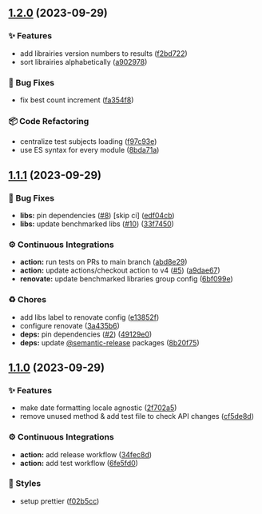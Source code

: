 ## [1.2.0](https://github.com/sheerlox/cron-comparison/compare/v1.1.1...v1.2.0) (2023-09-29)

### ✨ Features

- add librairies version numbers to results ([f2bd722](https://github.com/sheerlox/cron-comparison/commit/f2bd722c18dfafb34fa2c7ded943cec1831ae391))
- sort librairies alphabetically ([a902978](https://github.com/sheerlox/cron-comparison/commit/a9029785fd935e69215ff80339a482f647f81519))

### 🐛 Bug Fixes

- fix best count increment ([fa354f8](https://github.com/sheerlox/cron-comparison/commit/fa354f85b956c0dcd757d3797c8e298cceb24b7a))

### 📦 Code Refactoring

- centralize test subjects loading ([f97c93e](https://github.com/sheerlox/cron-comparison/commit/f97c93e59857eeeff99950e608e4c16b354f1130))
- use ES syntax for every module ([8bda71a](https://github.com/sheerlox/cron-comparison/commit/8bda71a9a5d57e068634f9303e20a9cf4edfb710))

## [1.1.1](https://github.com/sheerlox/cron-comparison/compare/v1.1.0...v1.1.1) (2023-09-29)

### 🐛 Bug Fixes

- **libs:** pin dependencies ([#8](https://github.com/sheerlox/cron-comparison/issues/8)) [skip ci] ([edf04cb](https://github.com/sheerlox/cron-comparison/commit/edf04cb2a571c5f58c67d4c7af1e93ebdd28423a))
- **libs:** update benchmarked libs ([#10](https://github.com/sheerlox/cron-comparison/issues/10)) ([33f7450](https://github.com/sheerlox/cron-comparison/commit/33f745040ce91f191527a8f9be939e00acab2f22))

### ⚙️ Continuous Integrations

- **action:** run tests on PRs to main branch ([abd8e29](https://github.com/sheerlox/cron-comparison/commit/abd8e2992df57674aeea3c456a005a017cd88467))
- **action:** update actions/checkout action to v4 ([#5](https://github.com/sheerlox/cron-comparison/issues/5)) ([a9dae67](https://github.com/sheerlox/cron-comparison/commit/a9dae676487541268f249402007dba24fa3858de))
- **renovate:** update benchmarked libraries group config ([6bf099e](https://github.com/sheerlox/cron-comparison/commit/6bf099e0a285f9a00bb19cc06da462acdf911b60))

### ♻️ Chores

- add libs label to renovate config ([e13852f](https://github.com/sheerlox/cron-comparison/commit/e13852fe63e5d34f65267adb87eded8df49475e3))
- configure renovate ([3a435b6](https://github.com/sheerlox/cron-comparison/commit/3a435b6864f36e66e9ea8e674d1029ea57b1a3c9))
- **deps:** pin dependencies ([#2](https://github.com/sheerlox/cron-comparison/issues/2)) ([49129e0](https://github.com/sheerlox/cron-comparison/commit/49129e01a18eb5fddcf6a0672094719b3b661123))
- **deps:** update [@semantic-release](https://github.com/semantic-release) packages ([8b20f75](https://github.com/sheerlox/cron-comparison/commit/8b20f75768b29f968b6fa26c96d2a91005a72174))

## [1.1.0](https://github.com/sheerlox/cron-comparison/compare/v1.0.2...v1.1.0) (2023-09-29)

### ✨ Features

- make date formatting locale agnostic ([2f702a5](https://github.com/sheerlox/cron-comparison/commit/2f702a5797058c9d5682f92a6492df651adae77b))
- remove unused method & add test file to check API changes ([cf5de8d](https://github.com/sheerlox/cron-comparison/commit/cf5de8d1dccb6cd84c8fdbabdf7a9c8447b654ab))

### ⚙️ Continuous Integrations

- **action:** add release workflow ([34fec8d](https://github.com/sheerlox/cron-comparison/commit/34fec8da740e923e3860f0e3529f3bb1cbb56cc4))
- **action:** add test workflow ([6fe5fd0](https://github.com/sheerlox/cron-comparison/commit/6fe5fd0de3d1d7830aee9b8415faf7e46cbbcc61))

### 💎 Styles

- setup prettier ([f02b5cc](https://github.com/sheerlox/cron-comparison/commit/f02b5cc4de17255373d7e1aae5ae8196dc376862))
